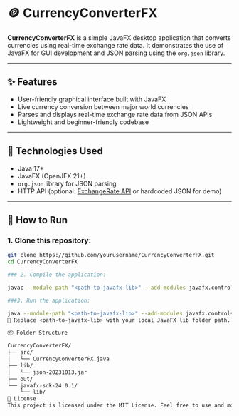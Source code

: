 # 🪙 CurrencyConverterFX

**CurrencyConverterFX** is a simple JavaFX desktop application that converts currencies using real-time exchange rate data. It demonstrates the use of JavaFX for GUI development and JSON parsing using the `org.json` library.

---

## ✨ Features
- User-friendly graphical interface built with JavaFX
- Live currency conversion between major world currencies
- Parses and displays real-time exchange rate data from JSON APIs
- Lightweight and beginner-friendly codebase

---

## 🧰 Technologies Used
- Java 17+
- JavaFX (OpenJFX 21+)
- `org.json` library for JSON parsing
- HTTP API (optional: [ExchangeRate API](https://exchangerate.host/) or hardcoded JSON for demo)

---

## 🚀 How to Run

### 1. Clone this repository:
```bash
git clone https://github.com/yourusername/CurrencyConverterFX.git
cd CurrencyConverterFX

### 2. Compile the application:

javac --module-path "<path-to-javafx-lib>" --add-modules javafx.controls -cp "lib/json-20231013.jar" -d out src/CurrencyConverterFX.java

###3. Run the application:

java --module-path "<path-to-javafx-lib>" --add-modules javafx.controls -cp "out;lib/json-20231013.jar" CurrencyConverterFX
🔁 Replace <path-to-javafx-lib> with your local JavaFX lib folder path.

📦 Folder Structure

CurrencyConverterFX/
├── src/
│   └── CurrencyConverterFX.java
├── lib/
│   └── json-20231013.jar
├── out/
└── javafx-sdk-24.0.1/
    └── lib/
📜 License
This project is licensed under the MIT License. Feel free to use and modify it!









